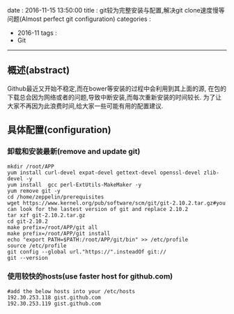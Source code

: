 date : 2016-11-15 13:50:00
title : git较为完整安装与配置,解决git clone速度慢等问题(Almost perfect git configuration)
categories : 
- 2016-11
tags : 
- Git

---

## 概述(abstract)
  Github最近又开始不稳定,而在bower等安装的过程中会利用到其上面的源, 在包的下载总会因为网络或者的问题,导致中断安装,而每次重新安装的时间较长.
为了让大家不再因为此浪费时间,给大家一些可能有用的配置建议.

## 具体配置(configuration)

### 卸载和安装最新(remove and update git)
```
mkdir /root/APP
yum install curl-devel expat-devel gettext-devel openssl-devel zlib-devel -y
yum install  gcc perl-ExtUtils-MakeMaker -y
yum remove git -y
cd /home/zeppelin/prerequisites
wget https://www.kernel.org/pub/software/scm/git/git-2.10.2.tar.gz#you can look for the lastest version of git and replace 2.10.2
tar xzf git-2.10.2.tar.gz
cd git-2.10.2
make prefix=/root/APP/git all
make prefix=/root/APP/git install
echo "export PATH=$PATH:/root/APP/git/bin" >> /etc/profile
source /etc/profile
git config --global url."https://".insteadOf git://
git --version
```

### 使用较快的hosts(use faster host for github.com)
```
#add the below hosts into your /etc/hosts
192.30.253.118 gist.github.com
192.30.253.119 gist.github.com
```

 


